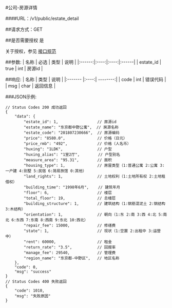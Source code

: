 #公司-房源详情

####URL：/v1/public/estate_detail

##请求方式：GET

##是否需要授权
是

关于授权，参见 [接口规范][1]

##参数:
| 名称 | 必选 | 类型 | 说明 |
|:------:|:----:|:----:|:------|
| estate_id | true | int | 房源id |

##响应:
| 名称  | 类型  | 说明 |
|:------- |:----:| --------:|
| code    | int  |  错误代码 |
| msg     | char |  返回信息 |

###JSON示例:
```
// Status Codes 200 成功返回
{
    "data": {
        "estate_id": 1,                 // 房源id
        "estate_name": "东京都中野公寓",  // 房源名称
        "estate_code": "201807230666",  // 房源编码
        "price": "8580.0",              // 价格（日元）
        "price_rmb": "492",             // 价格（人名币）
        "huxing": "1LDK",               // 户型
        "huxing_alias": "1室2厅",        // 户型别名
        "measure_area": "95.31",        // 面积
        "housing_type": 1,              // 房屋类型（1:普通公寓 2:公寓 3:一户建 4:别墅 5:民宿 6:简易旅馆 0:其他）
        "land_rights": 1,               // 土地权利（1:土地所有权 2:土地租借权）
        "building_time": "1998年6月",    // 建筑年月
        "floor": 6,                     // 楼层
        "total_floor": 19,              // 总楼层
        "building_structure": 1,        // 建筑结构（1:钢筋混泥土 2:钢结构 3:木结构）
        "orientation": 1,               // 朝向（1:东 2:南 3:西 4:北 5:南北 6:东西 7:东南 8:西南 9:东北 10:西北）
        "repair_fee": 15000,            // 修缮费
        "state": 1,                     // 现状（1:空置 2:出租中 3:运营中）
        "rent": 60000,                  // 租金
        "return_rate": "3.5",           // 回报率
        "manage_fee": 29540,            // 管理费
        "region_name": "东京都-中野区",   // 地区名称
    },
    "code": 0,
    "msg": "success"
}
// Status Codes 400 失败返回
{
    "code": 1010,
    "msg": "失败原因"
}
```
[1]: ../read/auth.html